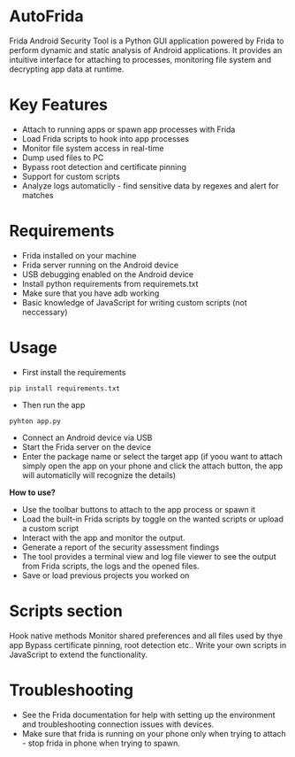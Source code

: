 # AutoFrida
Frida Android Security Tool is a Python GUI application powered by Frida to perform dynamic and static analysis of Android applications.
It provides an intuitive interface for attaching to processes, monitoring file system and decrypting app data at runtime. 

# Key Features
  * Attach to running apps or spawn app processes with Frida
  * Load Frida scripts to hook into app processes
  * Monitor file system access in real-time
  * Dump used files to PC
  * Bypass root detection and certificate pinning
  * Support for custom scripts
  * Analyze logs automaticlly - find sensitive data by regexes and alert for matches

# Requirements
  - Frida installed on your machine
  - Frida server running on the Android device
  - USB debugging enabled on the Android device
  - Install python requirements from requiremets.txt
  - Make sure that you have adb working
  - Basic knowledge of JavaScript for writing custom scripts (not neccessary)


# Usage
  - First install the requirements
```
pip install requirements.txt
```
 - Then run the app 
```
pyhton app.py
```
  - Connect an Android device via USB
  - Start the Frida server on the device
  - Enter the package name or select the target app (if yoou want to attach simply open the app on your phone and click the attach button, the app will automaticlly will recognize the details)

**How to use?**
  - Use the toolbar buttons to attach to the app process or spawn it
  - Load the built-in Frida scripts by toggle on the wanted scripts or upload a custom script
  - Interact with the app and monitor the output.
  - Generate a report of the security assessment findings
  - The tool provides a terminal view and log file viewer to see the output from Frida scripts, the logs and the opened files.
  - Save or load previous projects you worked on


# Scripts section
  Hook native methods
  Monitor shared preferences and all files used by thye app
  Bypass certificate pinning, root detection etc..
  Write your own scripts in JavaScript to extend the functionality.

# Troubleshooting
  - See the Frida documentation for help with setting up the environment and troubleshooting connection issues with devices.
  - Make sure that frida is running on your phone only when trying to attach - stop frida in phone when trying to spawn.
